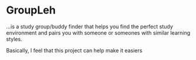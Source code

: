 # GroupLeh
...is a study group/buddy finder that helps you find the perfect study environment and pairs you with someone or someones with similar learning styles.

Basically, I feel that this project can help make it easiers